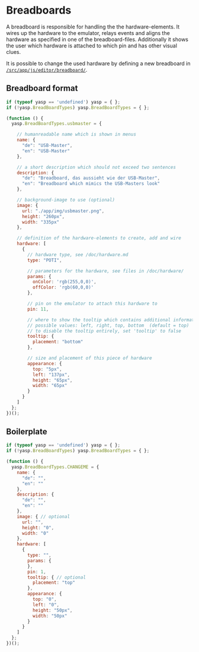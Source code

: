 # Breadboards
A breadboard is responsible for handling the the hardware-elements. It wires up the hardware to the emulator, relays
events and aligns the hardware as specified in one of the breadboard-files. Additionally it shows the user which
hardware is attached to which pin and has other visual clues.

It is possible to change the used hardware by defining a new breadboard in [`/src/app/js/editor/breadboard/`](/src/app/js/editor/breadboard/).

## Breadboard format
```javascript
if (typeof yasp == 'undefined') yasp = { };
if (!yasp.BreadBoardTypes) yasp.BreadBoardTypes = { };

(function () {
  yasp.BreadBoardTypes.usbmaster = {

    // humanreadable name which is shown in menus
    name: {
      "de": "USB-Master",
      "en": "USB-Master"
    },

    // a short description which should not exceed two sentences
    description: {
      "de": "Breadboard, das aussieht wie der USB-Master",
      "en": "Breadboard which mimics the USB-Masters look"
    },

    // background-image to use (optional)
    image: {
      url: "./app/img/usbmaster.png",
      height: "260px",
      width: "335px"
    },

    // definition of the hardware-elements to create, add and wire
    hardware: [
      {
        // hardware type, see /doc/hardware.md
        type: "POTI",

        // parameters for the hardware, see files in /doc/hardware/
        params: {
          onColor: 'rgb(255,0,0)',
          offColor: 'rgb(60,0,0)'
        },

        // pin on the emulator to attach this hardware to
        pin: 11,

        // where to show the tooltip which contains additional information such as used pin
        // possible values: left, right, top, bottom  (default = top)
        // to disable the tooltip entirely, set 'tooltip' to false
        tooltip: {
          placement: "bottom"
        },

        // size and placement of this piece of hardware
        appearance: {
          top: "5px",
          left: "137px",
          height: "65px",
          width: "65px"
        }
      }
    ]
  };
})();
```

## Boilerplate
```javascript
if (typeof yasp == 'undefined') yasp = { };
if (!yasp.BreadBoardTypes) yasp.BreadBoardTypes = { };

(function () {
  yasp.BreadBoardTypes.CHANGEME = {
    name: {
      "de": "",
      "en": ""
    },
    description: {
      "de": "",
      "en": ""
    },
    image: { // optional
      url: "",
      height: "0",
      width: "0"
    },
    hardware: [
      {
        type: "",
        params: {
        },
        pin: 1,
        tooltip: { // optional
          placement: "top"
        },
        appearance: {
          top: "0",
          left: "0",
          height: "50px",
          width: "50px"
        }
      }
    ]
  };
})();
```